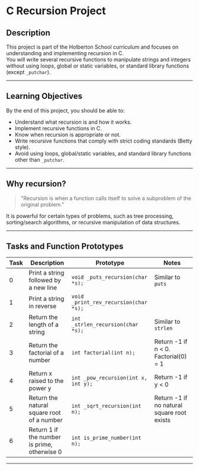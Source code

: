 # C Recursion Project

## Description

This project is part of the Holberton School curriculum and focuses on understanding and implementing recursion in C.  
You will write several recursive functions to manipulate strings and integers without using loops, global or static variables, or standard library functions (except `_putchar`).

---

## Learning Objectives

By the end of this project, you should be able to:

- Understand what recursion is and how it works.
- Implement recursive functions in C.
- Know when recursion is appropriate or not.
- Write recursive functions that comply with strict coding standards (Betty style).
- Avoid using loops, global/static variables, and standard library functions other than `_putchar`.

---
## Why recursion?

> "Recursion is when a function calls itself to solve a subproblem of the original problem."

It is powerful for certain types of problems, such as tree processing, sorting/search algorithms, or recursive manipulation of data structures.


---

## Tasks and Function Prototypes

| Task | Description                                                | Prototype                              | Notes                                                                                      |
|-------|------------------------------------------------------------|--------------------------------------|--------------------------------------------------------------------------------------------|
| 0     | Print a string followed by a new line                       | `void _puts_recursion(char *s);`     | Similar to `puts`                                                                          |
| 1     | Print a string in reverse                                   | `void _print_rev_recursion(char *s);` |                                                                                          |
| 2     | Return the length of a string                               | `int _strlen_recursion(char *s);`    | Similar to `strlen`                                                                        |
| 3     | Return the factorial of a number                            | `int factorial(int n);`               | Return -1 if n < 0. Factorial(0) = 1                                                     |
| 4     | Return x raised to the power y                              | `int _pow_recursion(int x, int y);`  | Return -1 if y < 0                                                                        |
| 5     | Return the natural square root of a number                  | `int _sqrt_recursion(int n);`        | Return -1 if no natural square root exists                                                |
| 6     | Return 1 if the number is prime, otherwise 0               | `int is_prime_number(int n);`        |                                                                                            |

---
